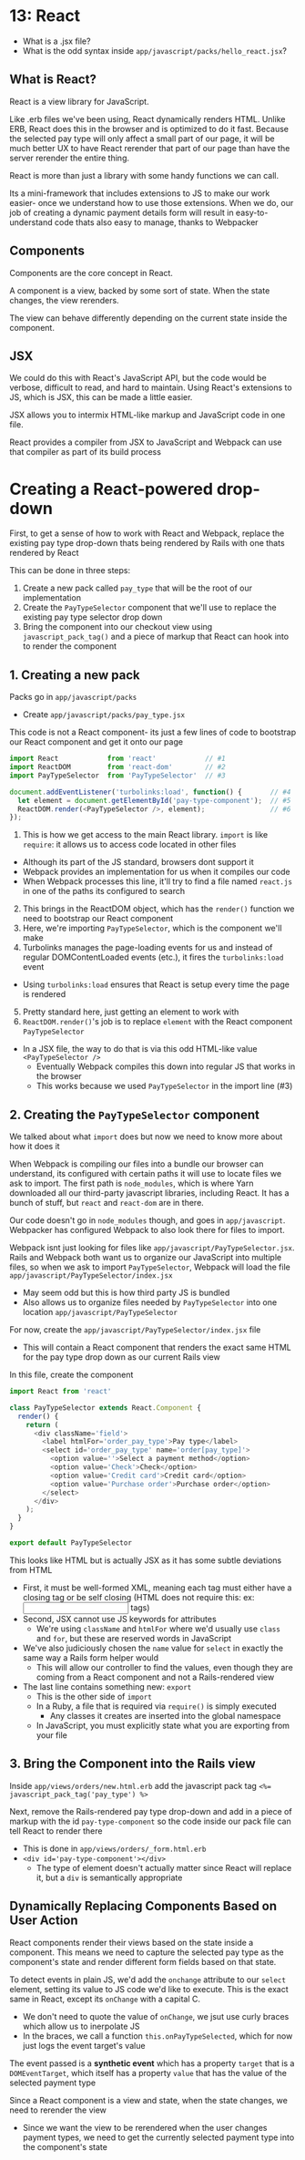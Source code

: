 # 13: React
- What is a .jsx file?
- What is the odd syntax inside `app/javascript/packs/hello_react.jsx`?

## What is React?
React is a view library for JavaScript.

Like .erb files we've been using, React dynamically renders HTML.  Unlike ERB, React does this in the browser and is optimized to do it fast.  Because the selected pay type will only affect a small part of our page, it will be much better UX to have React rerender that part of our page than have the server rerender the entire thing.

React is more than just a library with some handy functions we can call.

Its a mini-framework that includes extensions to JS to make our work easier- once we understand how to use those extensions.  When we do, our job of creating a dynamic payment details form will result in easy-to-understand code thats also easy to manage, thanks to Webpacker

## Components
Components are the core concept in React.

A component is a view, backed by some sort of state.  When the state changes, the view rerenders.

The view can behave differently depending on the current state inside the component.

## JSX
We could do this with React's JavaScript API, but the code would be verbose, difficult to read, and hard to maintain.  Using React's extensions to JS, which is JSX, this can be made a little easier.

JSX allows you to intermix HTML-like markup and JavaScript code in one file.

React provides a compiler from JSX to JavaScript and Webpack can use that compiler as part of its build process

# Creating a React-powered drop-down
First, to get a sense of how to work with React and Webpack, replace the existing pay type drop-down thats being rendered by Rails with one thats rendered by React

This can be done in three steps:
1. Create a new pack called `pay_type` that will be the root of our implementation
2. Create the `PayTypeSelector` component that we'll use to replace the existing pay type selector drop down
3. Bring the component into our checkout view using `javascript_pack_tag()` and a piece of markup that React can hook into to render the component

## 1. Creating a new pack
Packs go in `app/javascript/packs`
- Create `app/javascript/packs/pay_type.jsx`

This code is not a React component- its just a few lines of code to bootstrap our React component and get it onto our page
```javascript
import React            from 'react'            // #1
import ReactDOM         from 'react-dom'        // #2
import PayTypeSelector  from 'PayTypeSelector'  // #3

document.addEventListener('turbolinks:load', function() {       // #4
  let element = document.getElementById('pay-type-component');  // #5
  ReactDOM.render(<PayTypeSelector />, element);                // #6
});
```
1. This is how we get access to the main React library.  `import` is like `require`: it allows us to access code located in other files
  - Although its part of the JS standard, browsers dont support it
  - Webpack provides an implementation for us when it compiles our code
  - When Webpack processes this line, it'll try to find a file named `react.js` in one of the paths its configured to search
2. This brings in the ReactDOM object, which has the `render()` function we need to bootstrap our React component
3. Here, we're importing `PayTypeSelector`, which is the component we'll make
4. Turbolinks manages the page-loading events for us and instead of regular DOMContentLoaded events (etc.), it fires the `turbolinks:load` event
  - Using `turbolinks:load` ensures that React is setup every time the page is rendered
5. Pretty standard here, just getting an element to work with
6. `ReactDOM.render()`'s job is to replace `element` with the React component `PayTypeSelector`
  - In a JSX file, the way to do that is via this odd HTML-like value `<PayTypeSelector />`
    - Eventually Webpack compiles this down into regular JS that works in the browser
    - This works because we used `PayTypeSelector` in the import line (#3)

## 2. Creating the `PayTypeSelector` component
We talked about what `import` does but now we need to know more about how it does it

When Webpack is compiling our files into a bundle our browser can understand, its configured with certain paths it will use to locate files we ask to import.
The first path is `node_modules`, which is where Yarn downloaded all our third-party javascript libraries, including React. It has a bunch of stuff, but `react` and `react-dom` are in there.

Our code doesn't go in `node_modules` though, and goes in `app/javascript`. Webpacker has configured Webpack to also look there for files to import.

Webpack isnt just looking for files like `app/javascript/PayTypeSelector.jsx`.  Rails and Webpack both want us to organize our JavaScript into multiple files, so when we ask to import `PayTypeSelector`, Webpack will load the file `app/javascript/PayTypeSelector/index.jsx`
- May seem odd but this is how third party JS is bundled
- Also allows us to organize files needed by `PayTypeSelector` into one location `app/javascript/PayTypeSelector`

For now, create the `app/javascript/PayTypeSelector/index.jsx` file
- This will contain a React component that renders the exact same HTML for the pay type drop down as our current Rails view

In this file, create the component
```javascript
import React from 'react'

class PayTypeSelector extends React.Component {
  render() {
    return (
      <div className='field'>
        <label htmlFor='order_pay_type'>Pay type</label>
        <select id='order_pay_type' name='order[pay_type]'>
          <option value=''>Select a payment method</option>
          <option value='Check'>Check</option>
          <option value='Credit card'>Credit card</option>
          <option value='Purchase order'>Purchase order</option>
        </select>
      </div>
    );
  }
}

export default PayTypeSelector
```
This looks like HTML but is actually JSX as it has some subtle deviations from HTML
- First, it must be well-formed XML, meaning each tag must either have a closing tag or be self closing (HTML does not require this: ex: <input> tags)
- Second, JSX cannot use JS keywords for attributes
  - We're using `className` and `htmlFor` where we'd usually use `class` and `for`, but these are reserved words in JavaScript
- We've also judiciously chosen the `name` value for `select` in exactly the same way a Rails form helper would
  - This will allow our controller to find the values, even though they are coming from a React component and not a Rails-rendered view
- The last line contains something new: `export`
  - This is the other side of `import`
  - In a Ruby, a file that is required via `require()` is simply executed
    - Any classes it creates are inserted into the global namespace
  - In JavaScript, you must explicitly state what you are exporting from your file

## 3. Bring the Component into the Rails view
Inside `app/views/orders/new.html.erb` add the javascript pack tag
`<%= javascript_pack_tag('pay_type') %>`

Next, remove the Rails-rendered pay type drop-down and add in a piece of markup with the id `pay-type-component` so the code inside our pack file can tell React to render there
- This is done in `app/views/orders/_form.html.erb`
- `<div id='pay-type-component'></div>`
  - The type of element doesn't actually matter since React will replace it, but a `div` is semantically appropriate


## Dynamically Replacing Components Based on User Action
React components render their views based on the state inside a component.  This means we need to capture the selected pay type as the component's state and render different form fields based on that state.

To detect events in plain JS, we'd add the `onchange` attribute to our `select` element, setting its value to JS code we'd like to execute.  This is the exact same in React, except its `onChange` with a capital C.
- We don't need to quote the value of `onChange`, we jsut use curly braces which allow us to inerpolate JS
- In the braces, we call a function `this.onPayTypeSelected`, which for now just logs the event target's value

The event passed is a **synthetic event** which has a property `target` that is a `DOMEventTarget`, which itself has a property `value` that has the value of the selected payment type

Since a React component is a view and state, when the state changes, we need to rerender the view
- Since we want the view to be rerendered when the user changes payment types, we need to get the currently selected payment type into the component's state
